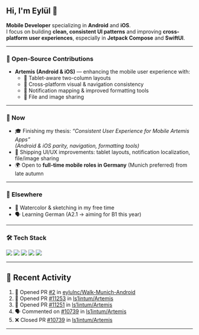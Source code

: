 ## Hi, I'm Eylül 👋

**Mobile Developer** specializing in **Android** and **iOS**.  
I focus on building **clean, consistent UI patterns** and improving **cross-platform user experiences**, especially in **Jetpack Compose** and **SwiftUI**.

---

### 💼 Open-Source Contributions
- **Artemis (Android & iOS)** — enhancing the mobile user experience with:
  - 📱 Tablet-aware two-column layouts  
  - 🎨 Cross-platform visual & navigation consistency  
  - 🔔 Notification mapping & improved formatting tools  
  - 📎 File and image sharing

---

### 🎯 Now
- 🎓 Finishing my thesis: *“Consistent User Experience for Mobile Artemis Apps”*  
  _(Android & iOS parity, navigation, formatting tools)_
- 🚀 Shipping UI/UX improvements: tablet layouts, notification localization, file/image sharing
- 🌍 Open to **full-time mobile roles in Germany** (Munich preferred) from late autumn

---

### 🌱 Elsewhere
- 🎨 Watercolor & sketching in my free time  
- 🗣 Learning German (A2.1 → aiming for B1 this year)

---

### 🛠 Tech Stack
<p>
  <img src="https://img.shields.io/badge/Kotlin-7F52FF?style=for-the-badge&logo=kotlin&logoColor=white" />
  <img src="https://img.shields.io/badge/Jetpack%20Compose-3DDC84?style=for-the-badge&logo=android&logoColor=white" />
  <img src="https://img.shields.io/badge/Swift-FA7343?style=for-the-badge&logo=swift&logoColor=white" />
  <img src="https://img.shields.io/badge/SwiftUI-1575F9?style=for-the-badge&logo=swift&logoColor=white" />
  <img src="https://img.shields.io/badge/Angular-DD0031?style=for-the-badge&logo=angular&logoColor=white" />
</p>

---

<!-- Optional GitHub Stats (commented out) -->
<!--
<p align="left">
  <img height="170" src="https://github-readme-stats.vercel.app/api?username=eylulnc&show_icons=true&theme=swift" />
</p>
-->

## 📌 Recent Activity
<!--START_SECTION:activity-->
1. 💪 Opened PR [#2](https://github.com/eylulnc/Walk-Munich-Android/pull/2) in [eylulnc/Walk-Munich-Android](https://github.com/eylulnc/Walk-Munich-Android)
2. 💪 Opened PR [#11253](https://github.com/ls1intum/Artemis/pull/11253) in [ls1intum/Artemis](https://github.com/ls1intum/Artemis)
3. 💪 Opened PR [#11251](https://github.com/ls1intum/Artemis/pull/11251) in [ls1intum/Artemis](https://github.com/ls1intum/Artemis)
4. 🗣 Commented on [#10739](https://github.com/ls1intum/Artemis/pull/10739#issuecomment-3149653120) in [ls1intum/Artemis](https://github.com/ls1intum/Artemis)
5. ❌ Closed PR [#10739](https://github.com/ls1intum/Artemis/pull/10739) in [ls1intum/Artemis](https://github.com/ls1intum/Artemis)
<!--END_SECTION:activity-->

---

